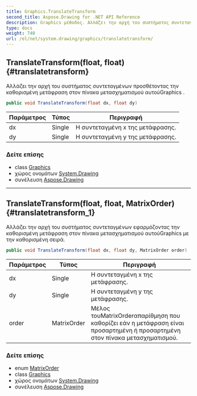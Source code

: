 ```yaml
---
title: Graphics.TranslateTransform
second_title: Aspose.Drawing for .NET API Reference
description: Graphics μέθοδος. Αλλάζει την αρχή του συστήματος συντεταγμένων προσθέτοντας την καθορισμένη μετάφραση στον πίνακα μετασχηματισμού αυτούGraphics .
type: docs
weight: 740
url: /el/net/system.drawing/graphics/translatetransform/
---
```

## TranslateTransform(float, float) {#translatetransform}

Αλλάζει την αρχή του συστήματος συντεταγμένων προσθέτοντας την καθορισμένη μετάφραση στον πίνακα μετασχηματισμού αυτούGraphics .

```csharp
public void TranslateTransform(float dx, float dy)
```

| Παράμετρος | Τύπος | Περιγραφή |
| --- | --- | --- |
| dx | Single | Η συντεταγμένη x της μετάφρασης. |
| dy | Single | Η συντεταγμένη y της μετάφρασης. |

### Δείτε επίσης

* class [Graphics](../)
* χώρος ονομάτων [System.Drawing](../../graphics/)
* συνέλευση [Aspose.Drawing](../../../)

---

## TranslateTransform(float, float, MatrixOrder) {#translatetransform_1}

Αλλάζει την αρχή του συστήματος συντεταγμένων εφαρμόζοντας την καθορισμένη μετάφραση στον πίνακα μετασχηματισμού αυτούGraphics με την καθορισμένη σειρά.

```csharp
public void TranslateTransform(float dx, float dy, MatrixOrder order)
```

| Παράμετρος | Τύπος | Περιγραφή |
| --- | --- | --- |
| dx | Single | Η συντεταγμένη x της μετάφρασης. |
| dy | Single | Η συντεταγμένη y της μετάφρασης. |
| order | MatrixOrder | Μέλος τουMatrixOrderαπαρίθμηση που καθορίζει εάν η μετάφραση είναι προσαρτημένη ή προσαρτημένη στον πίνακα μετασχηματισμού. |

### Δείτε επίσης

* enum [MatrixOrder](../../../system.drawing.drawing2d/matrixorder/)
* class [Graphics](../)
* χώρος ονομάτων [System.Drawing](../../graphics/)
* συνέλευση [Aspose.Drawing](../../../)


